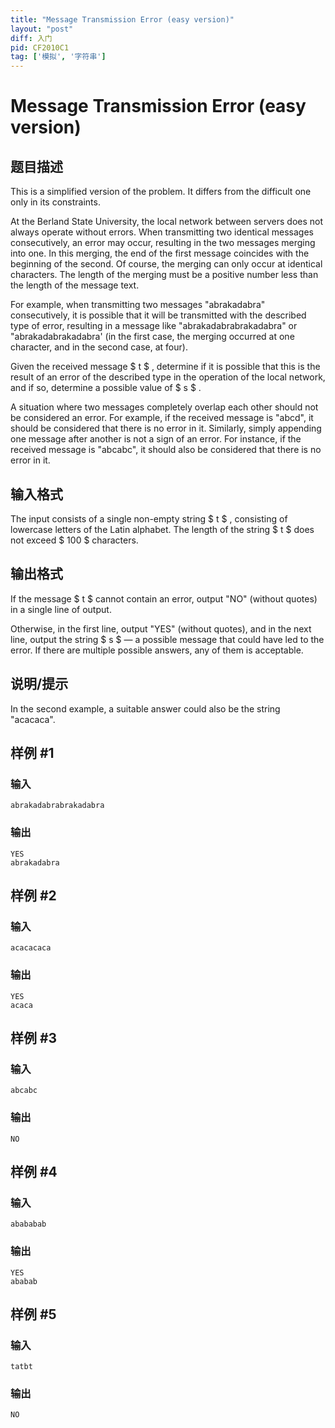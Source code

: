 ```yaml
---
title: "Message Transmission Error (easy version)"
layout: "post"
diff: 入门
pid: CF2010C1
tag: ['模拟', '字符串']
---
```


# Message Transmission Error (easy version)

## 题目描述

This is a simplified version of the problem. It differs from the difficult one only in its constraints.

At the Berland State University, the local network between servers does not always operate without errors. When transmitting two identical messages consecutively, an error may occur, resulting in the two messages merging into one. In this merging, the end of the first message coincides with the beginning of the second. Of course, the merging can only occur at identical characters. The length of the merging must be a positive number less than the length of the message text.

For example, when transmitting two messages "abrakadabra" consecutively, it is possible that it will be transmitted with the described type of error, resulting in a message like "abrakadabrabrakadabra" or "abrakadabrakadabra' (in the first case, the merging occurred at one character, and in the second case, at four).

Given the received message $ t $ , determine if it is possible that this is the result of an error of the described type in the operation of the local network, and if so, determine a possible value of $ s $ .

A situation where two messages completely overlap each other should not be considered an error. For example, if the received message is "abcd", it should be considered that there is no error in it. Similarly, simply appending one message after another is not a sign of an error. For instance, if the received message is "abcabc", it should also be considered that there is no error in it.

## 输入格式

The input consists of a single non-empty string $ t $ , consisting of lowercase letters of the Latin alphabet. The length of the string $ t $ does not exceed $ 100 $ characters.

## 输出格式

If the message $ t $ cannot contain an error, output "NO" (without quotes) in a single line of output.

Otherwise, in the first line, output "YES" (without quotes), and in the next line, output the string $ s $ — a possible message that could have led to the error. If there are multiple possible answers, any of them is acceptable.

## 说明/提示

In the second example, a suitable answer could also be the string "acacaca".

## 样例 #1

### 输入

```
abrakadabrabrakadabra
```

### 输出

```
YES
abrakadabra
```

## 样例 #2

### 输入

```
acacacaca
```

### 输出

```
YES
acaca
```

## 样例 #3

### 输入

```
abcabc
```

### 输出

```
NO
```

## 样例 #4

### 输入

```
abababab
```

### 输出

```
YES
ababab
```

## 样例 #5

### 输入

```
tatbt
```

### 输出

```
NO
```

